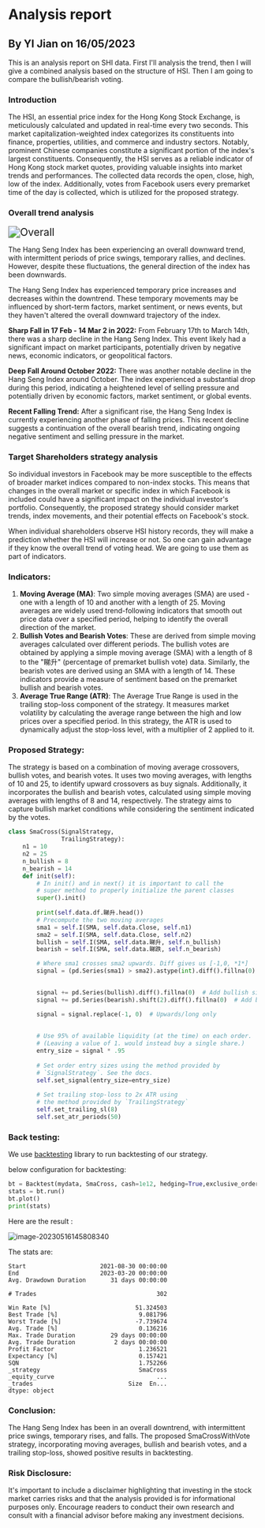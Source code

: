 # Analysis report 

## By YI Jian on 16/05/2023

This is an analysis report on SHI data. First I'll analysis the trend, then I will give a combined analysis based on the structure of HSI. Then I am going to compare the bullish/bearish voting.

### Introduction

The HSI, an essential price index for the Hong Kong Stock Exchange, is meticulously calculated and updated in real-time every two seconds. This market capitalization-weighted index categorizes its constituents into finance, properties, utilities, and commerce and industry sectors. Notably, prominent Chinese companies constitute a significant portion of the index's largest constituents. Consequently, the HSI serves as a reliable indicator of Hong Kong stock market quotes, providing valuable insights into market trends and performances. The collected data records the open, close, high, low of the index. Additionally, votes from Facebook users every premarket time of the day is collected, which is utilized for the proposed strategy.

### Overall trend analysis

<img src="C:\Users\lqs\OneDrive - The Chinese University of Hong Kong\projects\Figure_0.png" alt="Overall" style="zoom:150%;" />

The Hang Seng Index has been experiencing an overall downward trend, with intermittent periods of price swings, temporary rallies, and declines. However, despite these fluctuations, the general direction of the index has been downwards.

The Hang Seng Index has experienced temporary price increases and decreases within the downtrend. These temporary movements may be influenced by short-term factors, market sentiment, or news events, but they haven't altered the overall downward trajectory of the index.

**Sharp Fall in 17 Feb - 14 Mar 2 in 2022:** From February 17th to March 14th, there was a sharp decline in the Hang Seng Index. This event likely had a significant impact on market participants, potentially driven by negative news, economic indicators, or geopolitical factors.

**Deep Fall Around October 2022:** There was another notable decline in the Hang Seng Index around October. The index experienced a substantial drop during this period, indicating a heightened level of selling pressure and potentially driven by economic factors, market sentiment, or global events.

**Recent Falling Trend:** After a significant rise, the Hang Seng Index is currently experiencing another phase of falling prices. This recent decline suggests a continuation of the overall bearish trend, indicating ongoing negative sentiment and selling pressure in the market.

### Target  Shareholders strategy analysis

So individual investors in Facebook may be more susceptible to the effects of broader market indices compared to non-index stocks. This means that changes in the overall market or specific index in which Facebook is included could have a significant impact on the individual investor's portfolio. Consequently, the proposed strategy should consider market trends, index movements, and their potential effects on Facebook's stock.

When individual shareholders observe HSI history records, they will make a prediction whether the HSI will increase or not. So one can gain advantage if they know the overall trend of voting head. We are going to use them as part of indicators.

### **Indicators**: 

1. **Moving Average (MA)**: Two simple moving averages (SMA) are used - one with a length of 10 and another with a length of 25. Moving averages are widely used trend-following indicators that smooth out price data over a specified period, helping to identify the overall direction of the market.
2. **Bullish Votes and Bearish Votes**: These are derived from simple moving averages calculated over different periods. The bullish votes are obtained by applying a simple moving average (SMA) with a length of 8 to the "睇升" (percentage of premarket bullish vote) data. Similarly, the bearish votes are derived using an SMA with a length of 14. These indicators provide a measure of sentiment based on the premarket bullish and bearish votes.
3. **Average True Range (ATR)**: The Average True Range is used in the trailing stop-loss component of the strategy. It measures market volatility by calculating the average range between the high and low prices over a specified period. In this strategy, the ATR is used to dynamically adjust the stop-loss level, with a multiplier of 2 applied to it.

### Proposed Strategy:

The strategy is based on a combination of moving average crossovers, bullish votes, and bearish votes. It uses two moving averages, with lengths of 10 and 25, to identify upward crossovers as buy signals. Additionally, it incorporates the bullish and bearish votes, calculated using simple moving averages with lengths of 8 and 14, respectively. The strategy aims to capture bullish market conditions while considering the sentiment indicated by the votes.



```python
class SmaCross(SignalStrategy,
               TrailingStrategy):
    n1 = 10
    n2 = 25
    n_bullish = 8
    n_bearish = 14
    def init(self):
        # In init() and in next() it is important to call the
        # super method to properly initialize the parent classes
        super().init()
        
        print(self.data.df.睇升.head())
        # Precompute the two moving averages
        sma1 = self.I(SMA, self.data.Close, self.n1)
        sma2 = self.I(SMA, self.data.Close, self.n2)
        bullish = self.I(SMA, self.data.睇升, self.n_bullish)
        bearish = self.I(SMA, self.data.睇跌, self.n_bearish)

        # Where sma1 crosses sma2 upwards. Diff gives us [-1,0, *1*]
        signal = (pd.Series(sma1) > sma2).astype(int).diff().fillna(0)

        
        signal += pd.Series(bullish).diff().fillna(0)  # Add bullish signal
        signal += pd.Series(bearish).shift(2).diff().fillna(0)  # Add bearish signal

        signal = signal.replace(-1, 0)  # Upwards/long only
        
        
        # Use 95% of available liquidity (at the time) on each order.
        # (Leaving a value of 1. would instead buy a single share.)
        entry_size = signal * .95
                
        # Set order entry sizes using the method provided by 
        # `SignalStrategy`. See the docs.
        self.set_signal(entry_size=entry_size)
        
        # Set trailing stop-loss to 2x ATR using
        # the method provided by `TrailingStrategy`
        self.set_trailing_sl(8)
        self.set_atr_periods(50)
```



### Back testing:

We use [backtesting](https://kernc.github.io/backtesting.py/) library to run backtesting of our strategy.

below configuration for backtesting:

```python
bt = Backtest(mydata, SmaCross, cash=1e12, hedging=True,exclusive_orders=True, trade_on_close=True) # 112%
stats = bt.run()
bt.plot()
print(stats)
```

Here are the result :

![image-20230516145808340](C:\Users\lqs\AppData\Roaming\Typora\typora-user-images\image-20230516145808340.png)

The stats are:

```
Start                     2021-08-30 00:00:00
End                       2023-03-20 00:00:00
Avg. Drawdown Duration       31 days 00:00:00

# Trades                                  302

Win Rate [%]                        51.324503
Best Trade [%]                       9.081796
Worst Trade [%]                     -7.739674
Avg. Trade [%]                       0.136216
Max. Trade Duration          29 days 00:00:00
Avg. Trade Duration           2 days 00:00:00
Profit Factor                        1.236521
Expectancy [%]                       0.157421
SQN                                  1.752266
_strategy                            SmaCross
_equity_curve                             ...
_trades                           Size  En...
dtype: object
```



### **Conclusion**: 

The Hang Seng Index has been in an overall downtrend, with intermittent price swings, temporary rises, and falls. The proposed SmaCrossWithVote strategy, incorporating moving averages, bullish and bearish votes, and a trailing stop-loss, showed positive results in backtesting.

### **Risk Disclosure**: 

It's important to include a disclaimer highlighting that investing in the stock market carries risks and that the analysis provided is for informational purposes only. Encourage readers to conduct their own research and consult with a financial advisor before making any investment decisions.